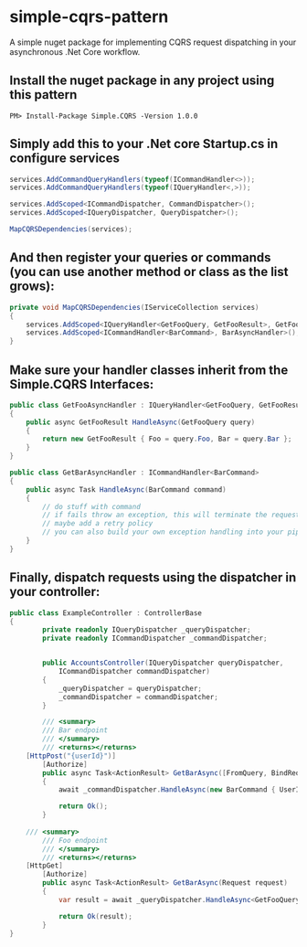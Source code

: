 # simple-cqrs-pattern
A simple nuget package for implementing CQRS request dispatching in your asynchronous .Net Core workflow.

## Install the nuget package in any project using this pattern
```
PM> Install-Package Simple.CQRS -Version 1.0.0
```

## Simply add this to your .Net core Startup.cs in configure services

```C#
services.AddCommandQueryHandlers(typeof(ICommandHandler<>));
services.AddCommandQueryHandlers(typeof(IQueryHandler<,>));

services.AddScoped<ICommandDispatcher, CommandDispatcher>();
services.AddScoped<IQueryDispatcher, QueryDispatcher>();

MapCQRSDependencies(services);
```

## And then register your queries or commands (you can use another method or class as the list grows):

```C#
private void MapCQRSDependencies(IServiceCollection services)
{
    services.AddScoped<IQueryHandler<GetFooQuery, GetFooResult>, GetFooAsyncHandler>();
    services.AddScoped<ICommandHandler<BarCommand>, BarAsyncHandler>();
}
```

## Make sure your handler classes inherit from the Simple.CQRS Interfaces:

```C#
public class GetFooAsyncHandler : IQueryHandler<GetFooQuery, GetFooResult>
{
    public async GetFooResult HandleAsync(GetFooQuery query)
    {
        return new GetFooResult { Foo = query.Foo, Bar = query.Bar };
    }
}
```

```C#
public class GetBarAsyncHandler : ICommandHandler<BarCommand>
{
    public async Task HandleAsync(BarCommand command)
    {
        // do stuff with command
        // if fails throw an exception, this will terminate the request handling pipeline
        // maybe add a retry policy
        // you can also build your own exception handling into your pipeline
    }
}
```

## Finally, dispatch requests using the dispatcher in your controller:

```C#
public class ExampleController : ControllerBase
{
        private readonly IQueryDispatcher _queryDispatcher;
        private readonly ICommandDispatcher _commandDispatcher;


        public AccountsController(IQueryDispatcher queryDispatcher, 
            ICommandDispatcher commandDispatcher)
        {
            _queryDispatcher = queryDispatcher;
            _commandDispatcher = commandDispatcher;
        }

        /// <summary>
        /// Bar endpoint
        /// </summary>
        /// <returns></returns>
	[HttpPost("{userId}")]
        [Authorize]
        public async Task<ActionResult> GetBarAsync([FromQuery, BindRequired] long userId)
        {
            await _commandDispatcher.HandleAsync(new BarCommand { UserId = userId });

            return Ok();
        }
		
	/// <summary>
        /// Foo endpoint
        /// </summary>
        /// <returns></returns>
	[HttpGet]
        [Authorize]
        public async Task<ActionResult> GetBarAsync(Request request)
        {
            var result = await _queryDispatcher.HandleAsync<GetFooQuery, GetFooResult>(new GetFooQuery { Foo = request.Foo, Bar =                   request.Bar });

            return Ok(result);
        }
}
```
